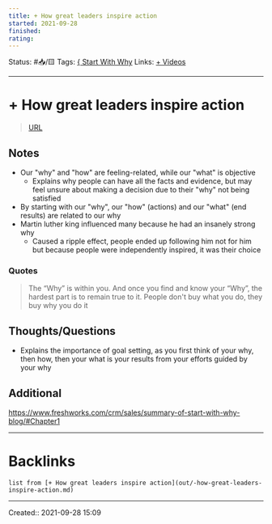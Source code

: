 ```yaml
---
title: + How great leaders inspire action
started: 2021-09-28 
finished:
rating:
---
```

Status: #📥/🟨 
Tags: [{ Start With Why](None)
Links: [+ Videos](out/-videos.md)
___
# + How great leaders inspire action
> [URL](https://www.ted.com/talks/simon_sinek_how_great_leaders_inspire_action#t-426302)

## Notes
- Our "why" and "how" are feeling-related, while our "what" is objective
	- Explains why people can have all the facts and evidence, but may feel unsure about making a decision due to their "why" not being satisfied
- By starting with our "why", our "how" (actions) and our "what" (end results) are related to our why
- Martin luther king influenced many because he had an insanely strong why
	- Caused a ripple effect, people ended up following him not for him but because people were independently inspired, it was their choice
### Quotes
> The “Why” is within you. And once you find and know your “Why”, the hardest part is to remain true to it.
> People don't buy what you do, they buy why you do it
## Thoughts/Questions
- Explains the importance of goal setting, as you first think of your why, then how, then your what is your results from your efforts guided by your why
## Additional
https://www.freshworks.com/crm/sales/summary-of-start-with-why-blog/#Chapter1
___
# Backlinks
```dataview
list from [+ How great leaders inspire action](out/-how-great-leaders-inspire-action.md)
```
___
Created:: 2021-09-28 15:09


